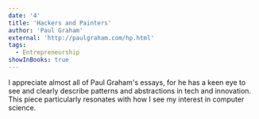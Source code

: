 ```yaml
---
date: '4'
title: 'Hackers and Painters'
author: 'Paul Graham'
external: 'http://paulgraham.com/hp.html'
tags:
  - Entrepreneurship
showInBooks: true
---
```


I appreciate almost all of Paul Graham's essays, for he has a keen eye to see and clearly describe patterns and abstractions in tech and innovation. This piece particularly resonates with how I see my interest in computer science.
